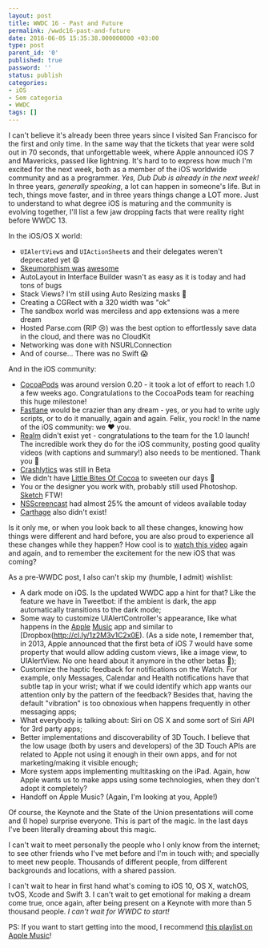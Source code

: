 ```yaml
---
layout: post
title: WWDC 16 - Past and Future
permalink: /wwdc16-past-and-future
date: 2016-06-05 15:35:38.000000000 +03:00
type: post
parent_id: '0'
published: true
password: ''
status: publish
categories:
- iOS
- Sem categoria
- WWDC
tags: []
---
```

I can't believe it's already been three years since I visited San Francisco for the first and only time. In the same way that the tickets that year were sold out in 70 seconds, that unforgettable week, where Apple announced iOS 7 and Mavericks, passed like lightning. It's hard to to express how much I'm excited for the next week, both as a member of the iOS worldwide community and as a programmer. *Yes, Dub Dub is already in the next week!*
In three years, *generally speaking*, a lot can happen in someone's life. But in tech, things move faster, and in three years things change a LOT more. Just to understand to what degree iOS is maturing and the community is evolving together, I'll list a few jaw dropping facts that were reality right before WWDC 13.

In the iOS/OS X world:
* `UIAlertView`s and `UIActionSheet`s and their delegates weren't deprecated yet 😩
* [Skeumorphism was](http://core0.staticworld.net/images/article/2013/06/photo-jun-17-3-34-21-pm-100042569-large.png) [awesome](http://core0.staticworld.net/images/article/2013/06/photo-jun-17-6-03-18-pm-100042568-orig.png)
* AutoLayout in Interface Builder wasn't as easy as it is today and had tons of bugs
* Stack Views? I'm still using Auto Resizing masks 🙈
* Creating a CGRect with a 320 width was "ok"
* The sandbox world was merciless and app extensions was a mere dream
* Hosted Parse.com (RIP 😢) was the best option to effortlessly save data in the cloud, and there was no CloudKit
* Networking was done with NSURLConnection
* And of course... There was no Swift 😱

And in the iOS community:
* [CocoaPods](https://cocoapods.org) was around version 0.20 - it took a lot of effort to reach 1.0 a few weeks ago. Congratulations to the CocoaPods team for reaching this huge milestone!
* [Fastlane](https://fastlane.tools) would be crazier than any dream - yes, or you had to write ugly scripts, or to do it manually, again and again. Felix, you rock! In the name of the iOS community: we ❤️ you.
* [Realm](https://realm.io) didn't exist yet - congratulations to the team for the 1.0 launch! The incredible work they do for the iOS community, posting good quality videos (with captions and summary!) also needs to be mentioned. Thank you 👏
* [Crashlytics](https://fabric.io) was still in Beta
* We didn't have [Little Bites Of Cocoa](https://littlebitesofcocoa.com) to sweeten our days 🍫
* You or the designer you work with, probably still used Photoshop. [Sketch](https://sketchapp.com) FTW!
* [NSScreencast](https://nsscreencast.com) had almost 25% the amount of videos available today
* [Carthage](https://github.com/carthage/carthage) also didn't exist!

Is it only me, or when you look back to all these changes, knowing how things were different and hard before, you are also proud to experience all these changes while they happen? How cool is to [watch this video](https://www.youtube.com/watch?v=LcGPI2tV2yY) again and again, and to remember the excitement for the new iOS that was coming?

As a pre-WWDC post, I also can't skip my (humble, I admit) wishlist:
* A dark mode on iOS. Is the updated WWDC app a hint for that? Like the feature we have in Tweetbot: if the ambient is dark, the app automatically transitions to the dark mode;
* Some way to customize UIAlertController's appearance, like what happens in the [Apple](http://cl.ly/2D1z2F2o1Q1n) [Music](http://cl.ly/0f033L0a3E0b) app and similar to [Dropbox(http://cl.ly/1z2M3v1C2x0E). (As a side note, I remember that, in 2013, Apple announced that the first beta of iOS 7 would have some property that would allow adding custom views, like a image view, to UIAlertView. No one heard about it anymore in the other betas 🙊);
* Customize the haptic feedback for notifications on the Watch. For example, only Messages, Calendar and Health notifications have that subtle tap in your wrist; what if we could identify which app wants our attention only by the pattern of the feedback? Besides that, having the default "vibration" is too obnoxious when happens frequently in other messaging apps;
* What everybody is talking about: Siri on OS X and some sort of Siri API for 3rd party apps;
* Better implementations and discoverability of 3D Touch. I believe that the low usage (both by users and developers) of the 3D Touch APIs are related to Apple not using it enough in their own apps, and for not marketing/making it visible enough;
* More system apps implementing multitasking on the iPad. Again, how Apple wants us to make apps using some technologies, when they don't adopt it completely?
* Handoff on Apple Music? (Again, I'm looking at you, Apple!)

Of course, the Keynote and the State of the Union presentations will come and (I hope) surprise everyone. This is part of the magic. In the last days I've been literally dreaming about this magic.

I can't wait to meet personally the people who I only know from the internet; to see other friends who I've met before and I'm in touch with; and specially to meet new people. Thousands of different people, from different backgrounds and locations, with a shared passion.

I can't wait to hear in first hand what's coming to iOS 10, OS X, watchOS,  tvOS, Xcode and Swift 3. I can't wait to get emotional for making a dream come true, once again, after being present on a Keynote with more than 5 thousand people. *I can't wait for WWDC to start!*

PS: If you want to start getting into the mood, I recommend [this playlist on Apple Music](https://itunes.apple.com/br/playlist/wwdc-waiting-list/idpl.6c523103c9944b358a5f40e65af038f9)!
